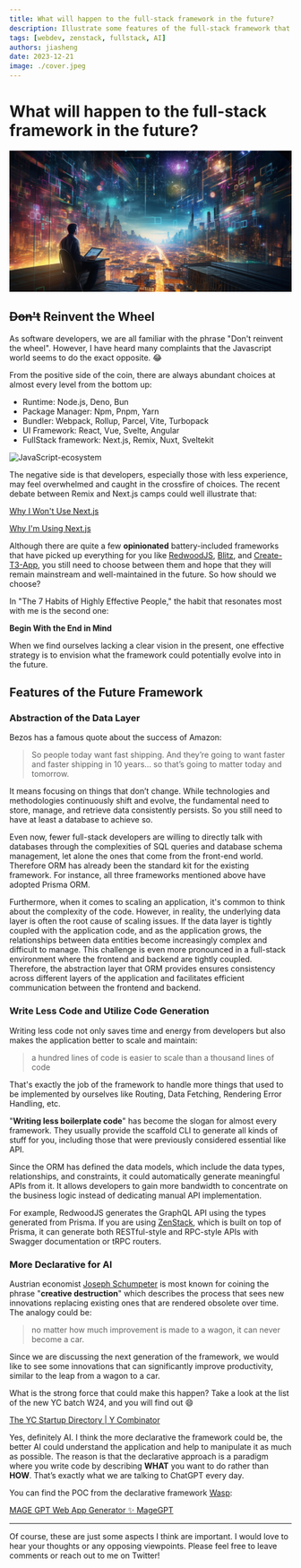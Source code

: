 ```yaml
---
title: What will happen to the full-stack framework in the future?
description: Illustrate some features of the full-stack framework that would evolve in the future
tags: [webdev, zenstack, fullstack, AI]
authors: jiasheng
date: 2023-12-21
image: ./cover.jpeg
---
```


# What will happen to the full-stack framework in the future?

![Cover Image](cover.jpeg)

## ~~Don't~~ Reinvent the Wheel

As software developers, we are all familiar with the phrase "Don't reinvent the wheel". However, I have heard many complaints that the Javascript world seems to do the exact opposite. 😂
<!--truncate-->
From the positive side of the coin, there are always abundant choices at almost every level from the bottom up: 

- Runtime: Node.js, Deno, Bun
- Package Manager: Npm, Pnpm, Yarn
- Bundler: Webpack, Rollup, Parcel, Vite, Turbopack
- UI Framework: React, Vue, Svelte, Angular
- FullStack framework: Next.js, Remix, Nuxt, Sveltekit

![JavaScript-ecosystem](https://github.com/zenstackhq/zenstack/assets/16688722/90258209-5e61-47c7-8dc8-1e5b86e5e935)

The negative side is that developers, especially those with less experience, may feel overwhelmed and caught in the crossfire of choices.  The recent debate between Remix and Next.js camps could well illustrate that: 

[Why I Won't Use Next.js](https://www.epicweb.dev/why-i-wont-use-nextjs)

[Why I'm Using Next.js](https://leerob.io/blog/using-nextjs)

Although there are quite a few **opinionated** battery-included frameworks that have picked up everything for you like [RedwoodJS](https://redwoodjs.com/), [Blitz](https://blitzjs.com/), and [Create-T3-App](https://create.t3.gg/),  you still need to choose between them and hope that they will remain mainstream and well-maintained in the future.  So how should we choose?

In "The 7 Habits of Highly Effective People," the habit that resonates most with me is the second one: 

**Begin With the End in Mind**

When we find ourselves lacking a clear vision in the present, one effective strategy is to envision what the framework could potentially evolve into in the future.

## Features of the Future Framework

### Abstraction of the Data Layer

Bezos has a famous quote about the success of Amazon: 

> So people today want fast shipping. And they’re going to want faster and faster shipping in 10 years… so that’s going to matter today and tomorrow.

It means focusing on things that don’t change.  While technologies and methodologies continuously shift and evolve, the fundamental need to store, manage, and retrieve data consistently persists.  So you still need to have at least a database to achieve so.  

Even now, fewer full-stack developers are willing to directly talk with databases through the complexities of SQL queries and database schema management, let alone the ones that come from the front-end world.  Therefore ORM has already been the standard kit for the existing framework.  For instance, all three frameworks mentioned above have adopted Prisma ORM.

Furthermore, when it comes to scaling an application, it's common to think about the complexity of the code. However, in reality, the underlying data layer is often the root cause of scaling issues. If the data layer is tightly coupled with the application code, and as the application grows, the relationships between data entities become increasingly complex and difficult to manage. This challenge is even more pronounced in a full-stack environment where the frontend and backend are tightly coupled. Therefore, the abstraction layer that ORM provides ensures consistency across different layers of the application and facilitates efficient communication between the frontend and backend.

### Write Less Code and Utilize Code Generation

Writing less code not only saves time and energy from developers but also makes the application better to scale and maintain:

> a hundred lines of code is easier to scale than a thousand lines of code

That's exactly the job of the framework to handle more things that used to be implemented by ourselves like Routing, Data Fetching, Rendering Error Handling, etc. 

"**Writing less boilerplate code**" has become the slogan for almost every framework.  They usually provide the scaffold CLI to generate all kinds of stuff for you, including those that were previously considered essential like API. 

Since the ORM has defined the data models, which include the data types, relationships, and constraints,  it could automatically generate meaningful APIs from it.  It allows developers to gain more bandwidth to concentrate on the business logic instead of dedicating manual API implementation.  

For example, RedwoodJS generates the GraphQL API using the types generated from Prisma. If you are using [ZenStack](https://zenstack.dev/?utm_campaign=devto&utm_medium=organic&utm_content=future-fullstack), which is built on top of Prisma, it can generate both RESTful-style and RPC-style APIs with Swagger documentation or tRPC routers.

### More Declarative for AI

Austrian economist [Joseph Schumpeter](https://www.investopedia.com/terms/j/joseph-schumpeter.asp) is most known for coining the phrase "**creative destruction**" which describes the process that sees new innovations replacing existing ones that are rendered obsolete over time. The analogy could be: 

> no matter how much improvement is made to a wagon, it can never become a car.

Since we are discussing the next generation of the framework, we would like to see some innovations that can significantly improve productivity, similar to the leap from a wagon to a car.

What is the strong force that could make this happen? Take a look at the list of the new YC batch W24, and you will find out 😄

[The YC Startup Directory | Y Combinator](https://www.ycombinator.com/companies?batch=W24)

Yes, definitely AI. I think the more declarative the framework could be, the better AI could understand the application and help to manipulate it as much as possible.   The reason is that the declarative approach is a paradigm where you write code by describing **WHAT** you want to do rather than **HOW**.  That’s exactly what we are talking to ChatGPT every day.   

You can find the POC from the declarative framework [Wasp](https://wasp-lang.dev/):

[MAGE GPT Web App Generator ✨ MageGPT](https://usemage.ai/)

---

Of course, these are just some aspects I think are important. I would love to hear your thoughts or any opposing viewpoints. Please feel free to leave comments or reach out to me on Twitter!